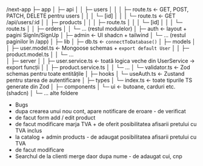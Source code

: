 /next-app
├─ app
│ ├─ api
│ │ ├─ users
│ │ │ ├─ route.ts ← GET, POST, PATCH, DELETE pentru users
│ │ │ └─ [id]
│ │ │ └─ route.ts ← GET /api/users/:id
│ │ ├─ products
│ │ │ ├─ route.ts
│ │ │ └─ [id]
│ │ │ └─ route.ts
│ │ ├─ orders
│ │ └─ … (restul modulelor)
│ ├─ auth ← layout + pagini SignIn/SignUp
│ ├─ admin ← UI shadcn + tailwind
│ └─ … (restul paginilor în /app)
│
├─ lib
│ ├─ db.ts ← `connectToDatabase()`
│ ├─ models
│ │ ├─ user.model.ts ← Mongoose schemas + `export default User`
│ │ ├─ product.model.ts
│ │ └─ …  
│ ├─ server
│ │ ├─ user.service.ts ← toată logica veche din UserService → export funcții
│ │ ├─ product.service.ts
│ │ └─ …
│ └─ validator.ts ← Zod schemas pentru toate entitățile
│
├─ hooks
│ └─ useAuth.ts ← Zustand pentru starea de autentificare
│
├─ types
│ └─ index.ts ← toate tipurile TS generate din Zod
│
├─ components
│ └─ ui ← butoane, carduri etc. (shadcn)
│
└─ … alte foldere

- Bugs
- dupa crearea unui nou cont, apare notificare de eroare - de verificat
- de facut form add / edit product
- de facut modificare marja TVA + de oferit posibilitatea afisarii pretului cu TVA inclus
- la catalog + admin products - de adaugat posibilitatea afisarii pretului cu TVA
- de facut modificare 
- Searchul de la clienti merge daor dupa nume - de adaugat cui, cnp